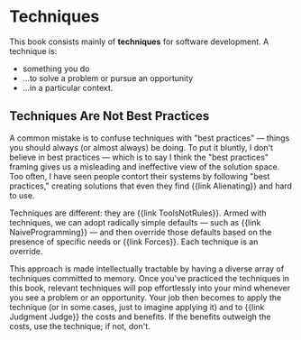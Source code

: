 # Techniques

This book consists mainly of **techniques** for software development. A technique is:

- something you do
- ...to solve a problem or pursue an opportunity
- ...in a particular context.

## Techniques Are Not Best Practices

A common mistake is to confuse techniques with "best practices" — things you should always (or almost always)
be doing. To put it bluntly, I don't believe in best practices — which is to say I think the "best practices" framing gives us a misleading and ineffective view of the solution space. Too often, I have seen people contort their systems by following "best practices," creating solutions that even they find {{link Alienating}} and hard to use.

Techniques are different: they are {{link ToolsNotRules}}. Armed with techniques, we can adopt radically simple defaults — such as {{link NaiveProgramming}} — and then override those defaults based on the presence of specific needs or {{link Forces}}. Each technique is an override.

This approach is made intellectually tractable by having a diverse array of techniques committed to memory. Once you've practiced the techniques in this book, relevant techniques will pop effortlessly into your mind whenever you see a problem or an opportunity. Your job then becomes to apply the technique (or in some cases, just to imagine applying it) and to {{link Judgment Judge}} the costs and benefits. If the benefits outweigh the costs, use the technique; if not, don't.

